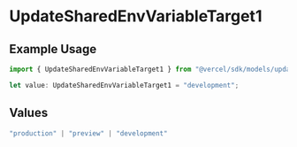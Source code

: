 # UpdateSharedEnvVariableTarget1

## Example Usage

```typescript
import { UpdateSharedEnvVariableTarget1 } from "@vercel/sdk/models/updatesharedenvvariableop.js";

let value: UpdateSharedEnvVariableTarget1 = "development";
```

## Values

```typescript
"production" | "preview" | "development"
```